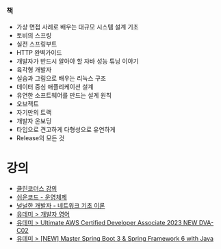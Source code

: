 ### 책
- 가상 면접 사례로 배우는 대규모 시스템 설계 기초
- 토비의 스프링
- 실전 스프링부트
- HTTP 완벽가이드
- 개발자가 반드시 알아야 할 자바 성능 튜닝 이야기
- 육각형 개발자
- 실습과 그림으로 배우는 리눅스 구조
- 데이터 중심 애플리케이션 설계
- 유연한 소프트웨어를 만드는 설계 원칙
- 오브젝트
- 자기만의 트랙
- 개발자 온보딩
- 타입으로 견고하게 다형성으로 유연하게
- Release의 모든 것
# 강의
- [클린코더스 강의](https://www.youtube.com/watch?v=60lLSe1phks)
- [쉬운코드 - 운영체제](https://www.youtube.com/playlist?list=PLcXyemr8ZeoQOtSUjwaer0VMJSMfa-9G-)
- [널널한 개발자 - 네트워크 기초 이론](https://www.youtube.com/playlist?list=PLXvgR_grOs1BFH-TuqFsfHqbh-gpMbFoy)
- [유데미 > 개발자 영어](https://www.udemy.com/course/devenglish/)
- [유데미 > Ultimate AWS Certified Developer Associate 2023 NEW DVA-C02](https://www.udemy.com/course/aws-certified-developer-associate-dva-c01/)
- [유데미 > [NEW] Master Spring Boot 3 & Spring Framework 6 with Java](https://www.udemy.com/course/spring-boot-and-spring-framework-tutorial-for-beginners/)